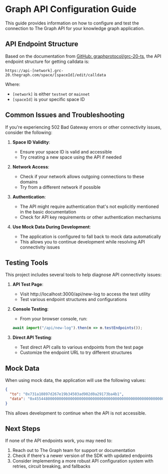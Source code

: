 # Graph API Configuration Guide

This guide provides information on how to configure and test the connection to The Graph API for your knowledge graph application.

## API Endpoint Structure

Based on the documentation from [GitHub: graphprotocol/grc-20-ts](https://github.com/graphprotocol/grc-20-ts), the API endpoint structure for getting calldata is:

```
https://api-[network].grc-20.thegraph.com/space/[spaceId]/edit/calldata
```

Where:

- `[network]` is either `testnet` or `mainnet`
- `[spaceId]` is your specific space ID

## Common Issues and Troubleshooting

If you're experiencing 502 Bad Gateway errors or other connectivity issues, consider the following:

1. **Space ID Validity**:

   - Ensure your space ID is valid and accessible
   - Try creating a new space using the API if needed

2. **Network Access**:

   - Check if your network allows outgoing connections to these domains
   - Try from a different network if possible

3. **Authentication**:

   - The API might require authentication that's not explicitly mentioned in the basic documentation
   - Check for API key requirements or other authentication mechanisms

4. **Use Mock Data During Development**:
   - The application is configured to fall back to mock data automatically
   - This allows you to continue development while resolving API connectivity issues

## Testing Tools

This project includes several tools to help diagnose API connectivity issues:

1. **API Test Page**:

   - Visit http://localhost:3000/api/new-log to access the test utility
   - Test various endpoint structures and configurations

2. **Console Testing**:

   - From your browser console, run:

   ```javascript
   await import("/api/new-log").then(m => m.testEndpoints());
   ```

3. **Direct API Testing**:
   - Test direct API calls to various endpoints from the test page
   - Customize the endpoint URL to try different structures

## Mock Data

When using mock data, the application will use the following values:

```json
{
  "to": "0x731a10897d267e19b34503ad902d0a29173ba4b1",
  "data": "0x4554480000000000000000000000000000000000000000000000000000000000"
}
```

This allows development to continue when the API is not accessible.

## Next Steps

If none of the API endpoints work, you may need to:

1. Reach out to The Graph team for support or documentation
2. Check if there's a newer version of the SDK with updated endpoints
3. Consider implementing a more robust API configuration system with retries, circuit breaking, and fallbacks
